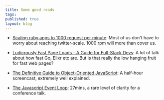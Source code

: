 ```yaml
---
title: Some good reads
tags:
published: true
layout: blog
---
```


- [Scaling ruby apps to 1000 request per minute](http://www.nateberkopec.com/2015/07/29/scaling-ruby-apps-to-1000-rpm.html): Most of us don't have to worry about reaching twitter-scale. 1000 rpm will more than cover us.

- [Ludicrously Fast Page Loads - A Guide for Full-Stack Devs](http://www.nateberkopec.com/2015/10/07/frontend-performance-chrome-timeline.html): A lot of talk about how fast Go, Elixr etc are. But is that really the low hanging fruit for fast web pages?

- [The Definitive Guide to Object-Oriented JavaScript](https://www.youtube.com/watch?v=PMfcsYzj-9M): A half-hour screencast, extremely well explained.

- [The Javascript Event Loop](https://www.youtube.com/watch?v=8aGhZQkoFbQ): 27mins, a rare level of clarity for a conference talk.